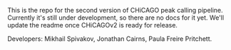 This is the repo for the second version of CHiCAGO peak calling pipeline. Currently it's still under development, so there are no docs for it yet. We'll update the readme once CHiCAGOv2 is ready for release. 

Developers: Mikhail Spivakov, Jonathan Cairns, Paula Freire Pritchett.